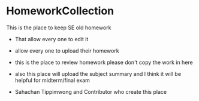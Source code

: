 # HomeworkCollection
This is the place to keep SE old homework
- That allow every one to edit it
- allow every one to upload their homework 
- this is the place to review homework please don't copy the work in here
- also this place will upload the subject summary and I think it will be helpful for midterm/final exam

- Sahachan Tippimwong and Contributor who create this place
